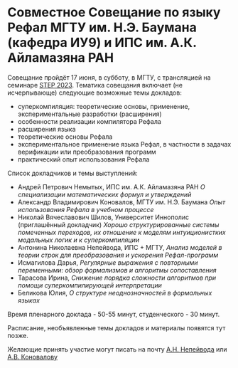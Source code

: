 # Совместное Совещание по языку Рефал МГТУ им. Н.Э. Баумана (кафедра ИУ9) и ИПС им. А.К. Айламазяна РАН

Совещание пройдёт 17 июня, в субботу, в МГТУ, с трансляцией на семинаре [STEP 2023](https://persons.iis.nsk.su/en/STEP-2023). Тематика совещания включает (не исчерпывающе) следующие возможные темы докладов:
- суперкомпиляция: теоретические основы, применение, экспериментальные разработки (расширения) 
- особенности реализации компилятора Рефала
- расширения языка
- теоретические основы Рефала 
- экспериментальное применение языка Рефал, в частности в задачах верификации или преобразования программ
- практический опыт использования Рефала

Список докладчиков и темы выступлений:

- Андрей Петрович Немытых, ИПС им. А.К. Айламазяна РАН *О специализации математических формул и утверждений*
- Александр Владимирович Коновалов, МГТУ им. Н.Э. Баумана *Опыт использования Рефала в учебном процессе*
- Николай Вячеславович Шилов, Университет Иннополис (приглашённый докладчик) *Хорошо структурированные системы помеченных переходов, их отношение к моделям интуиционистких модальных логик и к суперкомпиляции*
- Антонина Николаевна Непейвода, ИПС + МГТУ, *Анализ моделей в теории строк для преобразования и ускорения Рефал-программ*
- Исмагилова Дарья, *Регулярные выражения с повторными переменными: обзор формализмов и алгоритмы сопоставления*
- Тарасова Ирина, *Снижение порядка сложности алгоритмов при помощи суперкомпилирующей интерпретации*
- Беликова Юлия, *О структуре неоднозначностей в формальных языках*

Время пленарного доклада - 50-55 минут, студенческого - 30 минут.

Расписание, необъявленные темы докладов и материалы появятся тут позже.

Желающие принять участие могут писать на почту [А.Н. Непейвода](https://github.com/TonitaN) или [А.В. Коновалову](https://github.com/Mazdaywik)
